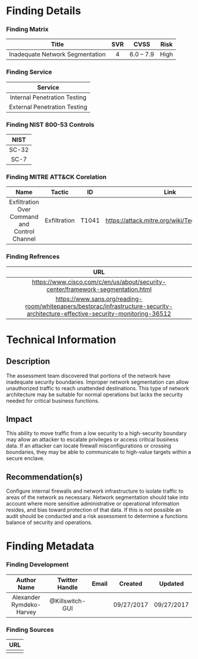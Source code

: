 # Finding Details 

### Finding Matrix
| Title  | SVR  |  CVSS  | Risk |
|:-:|:-:|:-:|:-:|
| Inadequate Network Segmentation   | 4  | 6.0 – 7.9  |  High  |

### Finding Service
| Service  |
|:-:|
| Internal Penetration Testing  |
| External Penetration Testing  |

### Finding NIST 800-53 Controls
| NIST  |
|:-:|
| SC-32 |
| SC-7  |


### Finding MITRE ATT&CK Corelation
| Name | Tactic | ID | Link |
|:-:|:-:|:-:|:-:|
| Exfiltration Over Command and Control Channel | Exfiltration |  T1041 | https://attack.mitre.org/wiki/Technique/T1041 |

### Finding Refrences
| URL |
|:-:|
| https://www.cisco.com/c/en/us/about/security-center/framework-segmentation.html |
| https://www.sans.org/reading-room/whitepapers/bestprac/infrastructure-security-architecture-effective-security-monitoring-36512 |
  
# Technical Information

## Description 
The assessment team discovered that portions of the network have inadequate security boundaries. Improper network segmentation can allow unauthorized traffic to reach unattended destinations. This type of network architecture may be suitable for normal operations but lacks the security needed for critical business functions. 

## Impact
This ability to move traffic from a low security to a high-security boundary may allow an attacker to escalate privileges or access critical business data. If an attacker can locate firewall misconfigurations or crossing boundaries, they may be able to communicate to high-value targets within a secure enclave. 


## Recommendation(s)
Configure internal firewalls and network infrastructure to isolate traffic to areas of the network as necessary.  Network segmentation should take into account where more sensitive administrative or operational information resides, and bias toward protection of that data. If this is not possible an audit should be conducted and a risk assessment to determine a functions balance of security and operations. 

# Finding Metadata
### Finding Development
| Author Name | Twitter Handle | Email | Created | Updated |
|:-:|:-:|:-:|:-:|:-:|
| Alexander Rymdeko-Harvey | @Killswitch-GUI |  | 09/27/2017 | 09/27/2017 |

### Finding Sources
| URL | 
|:-:|
|  |
